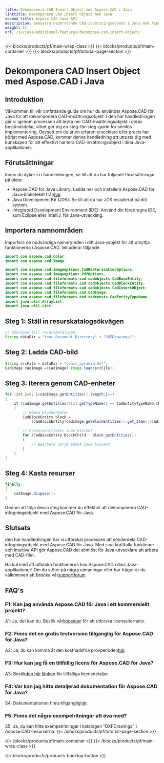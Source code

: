 ```yaml
---
title: Dekomponera CAD Insert Object med Aspose.CAD i Java
linktitle: Dekomponera CAD Insert Object med Java
second_title: Aspose.CAD Java API
description: Bemästra nedbrytande CAD-insättningsobjekt i Java med Aspose.CAD. Följ vår steg-för-steg-guide för effektiv hantering. Dyk in i världen av CAD-manipulation.
weight: 11
url: /sv/java/additional-features/decompose-cad-insert-object/
---
```


{{< blocks/products/pf/main-wrap-class >}}
{{< blocks/products/pf/main-container >}}
{{< blocks/products/pf/tutorial-page-section >}}

# Dekomponera CAD Insert Object med Aspose.CAD i Java

## Introduktion

Välkommen till vår omfattande guide om hur du använder Aspose.CAD för Java för att dekomponera CAD-insättningsobjekt. I den här handledningen går vi igenom processen att bryta ner CAD-insättningsobjekt i deras beståndsdelar, vilket ger dig en steg-för-steg-guide för sömlös implementering. Oavsett om du är en erfaren utvecklare eller precis har börjat med Aspose.CAD, kommer denna handledning att utrusta dig med kunskapen för att effektivt hantera CAD-insättningsobjekt i dina Java-applikationer.

## Förutsättningar

Innan du dyker in i handledningen, se till att du har följande förutsättningar på plats:

- Aspose.CAD for Java Library: Ladda ner och installera Aspose.CAD for Java-biblioteket från[här](https://releases.aspose.com/cad/java/).
- Java Development Kit (JDK): Se till att du har JDK installerat på ditt system.
- Integrated Development Environment (IDE): Använd din föredragna IDE, som Eclipse eller IntelliJ, för Java-utveckling.

## Importera namnområden

Importera de nödvändiga namnrymden i ditt Java-projekt för att utnyttja funktionerna i Aspose.CAD. Inkluderar följande:

```java
import com.aspose.cad.Color;
import com.aspose.cad.Image;

import com.aspose.cad.imageoptions.CadRasterizationOptions;
import com.aspose.cad.imageoptions.PdfOptions;
import com.aspose.cad.fileformats.cad.cadobjects.CadBaseEntity;
import com.aspose.cad.fileformats.cad.cadobjects.CadBlockEntity;
import com.aspose.cad.fileformats.cad.cadobjects.CadInsertObject;
import com.aspose.cad.fileformats.cad.CadImage;
import com.aspose.cad.fileformats.cad.cadconsts.CadEntityTypeName;
import java.util.ArrayList;
import java.util.List;
```

## Steg 1: Ställ in resurskatalogsökvägen

```java
// Sökvägen till resurskatalogen.
String dataDir = "Your Document Directory" + "DXFDrawings/";
```

## Steg 2: Ladda CAD-bild

```java
String srcFile = dataDir + "conic_pyramid.dxf";
CadImage cadImage =(CadImage) Image.load(srcFile);
```

## Steg 3: Iterera genom CAD-enheter

```java
for (int i=0; i<cadImage.getEntities().length;i++)
{
    if (cadImage.getEntities()[i].getTypeName() == CadEntityTypeName.INSERT)
    {
        // Hämta blockenheten
        CadBlockEntity block =
            (CadBlockEntity)cadImage.getBlockEntities().get_Item(((CadInsertObject)cadImage.getEntities()[i]).getName());
            
        // Processentiteter inom blocket
        for (CadBaseEntity blockChild : block.getEntities())
        {
            // Bearbeta varje enhet inom blocket
        }
    }
}
```

## Steg 4: Kasta resurser

```java
finally
{
    cadImage.dispose();
}
```

Genom att följa dessa steg kommer du effektivt att dekomponera CAD-infogningsobjekt med Aspose.CAD för Java.

## Slutsats

den här handledningen har vi utforskat processen att sönderdela CAD-infogningsobjekt med Aspose.CAD för Java. Med sina kraftfulla funktioner och intuitiva API gör Aspose.CAD det sömlöst för Java-utvecklare att arbeta med CAD-filer.

 Ha kul med att utforska funktionerna hos Aspose.CAD i dina Java-applikationer! Om du stöter på några utmaningar eller har frågor är du välkommen att besöka vår[supportforum](https://forum.aspose.com/c/cad/19).

## FAQ's

### F1: Kan jag använda Aspose.CAD för Java i ett kommersiellt projekt?

 A1: Ja, det kan du. Besök vår[köpsidan](https://purchase.aspose.com/buy) för att utforska licensalternativ.

### F2: Finns det en gratis testversion tillgänglig för Aspose.CAD för Java?

 A2: Ja, du kan komma åt den kostnadsfria provperioden[här](https://releases.aspose.com/).

### F3: Hur kan jag få en tillfällig licens för Aspose.CAD för Java?

 A3: Besök[den här länken](https://purchase.aspose.com/temporary-license/) för tillfälliga licensdetaljer.

### F4: Var kan jag hitta detaljerad dokumentation för Aspose.CAD för Java?

 S4: Dokumentationen finns tillgänglig[här](https://reference.aspose.com/cad/java/).

### F5: Finns det några exempelritningar att öva med?

S5: Ja, du kan hitta exempelritningar i katalogen "DXFDrawings" i Aspose.CAD-resurserna.
{{< /blocks/products/pf/tutorial-page-section >}}

{{< /blocks/products/pf/main-container >}}
{{< /blocks/products/pf/main-wrap-class >}}

{{< blocks/products/products-backtop-button >}}
